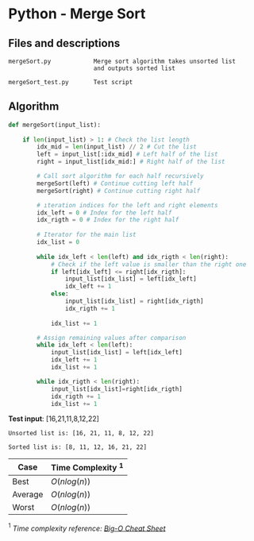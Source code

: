 # Python - Merge Sort

## Files and descriptions

    mergeSort.py            Merge sort algorithm takes unsorted list 
                            and outputs sorted list
    
    mergeSort_test.py       Test script
    

## Algorithm

```python
def mergeSort(input_list):
    
    if len(input_list) > 1: # Check the list length
        idx_mid = len(input_list) // 2 # Cut the list 
        left = input_list[:idx_mid] # Left half of the list
        right = input_list[idx_mid:] # Right half of the list

        # Call sort algorithm for each half recursively 
        mergeSort(left) # Continue cutting left half
        mergeSort(right) # Continue cutting right half

        # ıteration indices for the left and right elements
        idx_left = 0 # Index for the left half
        idx_rigth = 0 # Index for the right half
        
        # Iterator for the main list
        idx_list = 0
        
        while idx_left < len(left) and idx_rigth < len(right):
            # Check if the left value is smaller than the right one
            if left[idx_left] <= right[idx_rigth]:
                input_list[idx_list] = left[idx_left]
                idx_left += 1
            else:
                input_list[idx_list] = right[idx_rigth]
                idx_rigth += 1
            
            idx_list += 1

        # Assign remaining values after comparison
        while idx_left < len(left):
            input_list[idx_list] = left[idx_left]
            idx_left += 1
            idx_list += 1

        while idx_rigth < len(right):
            input_list[idx_list]=right[idx_rigth]
            idx_rigth += 1
            idx_list += 1
```

__Test input__: [16,21,11,8,12,22]

    Unsorted list is: [16, 21, 11, 8, 12, 22]

    Sorted list is: [8, 11, 12, 16, 21, 22]

| Case      | Time Complexity $^1$   |
|-          | -                 |
| Best      | $O(n log(n))$    |
| Average   | $O(n log(n))$  |
| Worst     | $O(n log(n))$  |


$^1$ _Time complexity reference: [Big-O Cheat Sheet](https://www.bigocheatsheet.com/)_
